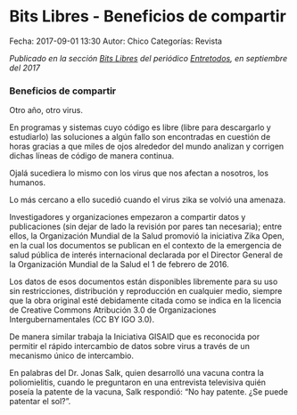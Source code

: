 Bits Libres - Beneficios de compartir
==================================

Fecha: 2017-09-01 13:30
Autor: Chico
Categorías: Revista

_Publicado en la sección [Bits Libres](http://www.gulag.org.mx/revista/2016-05-10-Bits-Libres.html) del periódico [Entretodos](http://periodicoentretodos.com/), en septiembre del 2017_

<!-- break -->

### Beneficios de compartir

Otro año, otro virus.

En programas y sistemas cuyo código es libre (libre para descargarlo y estudiarlo) las soluciones a algún fallo son encontradas en cuestión de horas gracias a que miles de ojos alrededor del mundo analizan y corrigen dichas líneas de código de manera continua.

Ojalá sucediera lo mismo con los virus que nos afectan a nosotros, los humanos.

Lo más cercano a ello sucedió cuando el virus zika se volvió una amenaza.

Investigadores y organizaciones empezaron a compartir datos y publicaciones (sin dejar de lado la revisión por pares tan necesaria); entre ellos, la Organización Mundial de la Salud promovió la iniciativa Zika Open, en la cual los documentos se publican en el contexto de la emergencia de salud pública de interés internacional declarada por el Director General de la Organización Mundial de la Salud el 1 de febrero de 2016.

Los datos de esos documentos están disponibles libremente para su uso sin restricciones, distribución y reproducción en cualquier medio, siempre que la obra original esté debidamente citada como se indica en la licencia de Creative Commons Atribución 3.0 de Organizaciones Intergubernamentales (CC BY IGO 3.0).

De manera similar trabaja la Iniciativa GISAID que es reconocida por permitir el rápido intercambio de datos sobre virus a través de un mecanismo único de intercambio.

En palabras del Dr. Jonas Salk, quien desarrolló una vacuna contra la poliomielitis, cuando le preguntaron en una entrevista televisiva quién poseía la patente de la vacuna, Salk respondió: “No hay patente. ¿Se puede patentar el sol?”.

